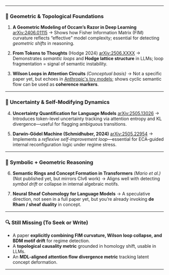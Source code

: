 
---

### 🧠 **Geometric & Topological Foundations**

1. **A Geometric Modeling of Occam’s Razor in Deep Learning**
   [arXiv:2406.01115](https://arxiv.org/abs/2406.01115)
   → Shows how Fisher Information Matrix (FIM) curvature reflects “effective” model complexity; essential for detecting *geometric shifts* in reasoning.

2. **From Tokens to Thoughts** (Hodge 2024)
   [arXiv:2506.XXXX](https://arxiv.org/abs/2506.XXXX)
   → Demonstrates *semantic loops* and **Hodge lattice structure** in LLMs; loop fragmentation = signal of semantic instability.

3. **Wilson Loops in Attention Circuits** *(Conceptual basis)*
   → Not a specific paper yet, but echoes in [Anthropic's toy models](https://transformer-circuits.pub/); shows cyclic semantic flow can be used as **coherence markers**.

---

### 🔬 **Uncertainty & Self-Modifying Dynamics**

4. **Uncertainty Quantification for Language Models**
   [arXiv:2505.13026](https://arxiv.org/abs/2505.13026)
   → Introduces token-level uncertainty tracking via attention entropy and KL divergence—useful for flagging ambiguous transitions.

5. **Darwin-Gödel Machine (Schmidhuber, 2024)**
   [arXiv:2505.22954](https://arxiv.org/abs/2505.22954)
   → Implements a *reflexive self-improvement loop*—essential for ECA-guided internal reconfiguration logic under regime stress.

---

### 🧬 **Symbolic + Geometric Reasoning**

6. **Semantic Rings and Concept Formation in Transformers** *(Mario et al.)*
   (Not published yet, but mirrors CIv6 work)
   → Aligns well with detecting *symbol drift* or collapse in internal algebraic motifs.

7. **Neural Sheaf Cohomology for Language Models**
   → A speculative direction, not seen in a full paper yet, but you’re already invoking **de Rham / sheaf duality** in concept.

---

### 🔍 **Still Missing (To Seek or Write)**

* A paper **explicitly combining FIM curvature, Wilson loop collapse, and BDM motif drift** for regime detection.
* A **topological causality metric** grounded in homology shift, usable in LLMs.
* An **MDL-aligned attention flow divergence metric** tracking latent concept deformation.

---

